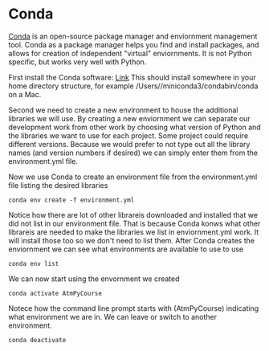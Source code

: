 # Conda
[Conda](https://docs.conda.io/en/latest/) is an open-source package manager and enviornment management tool. Conda as a package manager helps you find and install packages, and allows for creation of independent "virtual" enviornments. It is not Python specific, but works very well with Python.

First install the Conda software: [Link](https://conda.io/projects/conda/en/latest/user-guide/install/index.html) This should install somewhere in your home directory structure, for example /Users/<username>/miniconda3/condabin/conda on a Mac.

Second we need to create a new environment to house the additional libraries we will use. By creating a new enviornment we can separate our development work from other work by choosing what version of Python and the libraries we want to use for each project. Some project could require different versions. Because we would prefer to not type out all the library names (and version numbers if desired) we can simply enter them from the environment.yml file.

Now we use Conda to create an environment file from the environment.yml file listing the desired libraries

`conda env create -f environment.yml`

Notice how there are lot of other librareis downloaded and installed that we did not list in our environment file. That is because Conda konws what other librareis are needed to make the libraries we list in enviornment.yml work. It will install those too so we don't need to list them.
After Conda creates the enviornment we can see what environments are available to use to use

`conda env list`

We can now start using the envornment we created

`conda activate AtmPyCourse`

Notece how the command line prompt starts with (AtmPyCourse) indicating what environment we are in.
We can leave or switch to another environment.

`conda deactivate`
